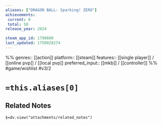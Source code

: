 ```yaml
---
aliases: ["DRAGON BALL: Sparking! ZERO"]
achievements:
 current: 0
 total: 50
release_year: 2024

steam_app_id: 1790600
last_updated: 1750028274
---
```

%%
genres:: [[action]]
platform:: [[steam]]
features:: [[single player]] / [[online pvp]] / [[local pvp]]
preferred_input:: [[mkb]] / [[controller]]
%%
#game/wishlist
#v3/2

# `=this.aliases[0]`
## Related Notes
`$=dv.view("attachments/related_notes")`